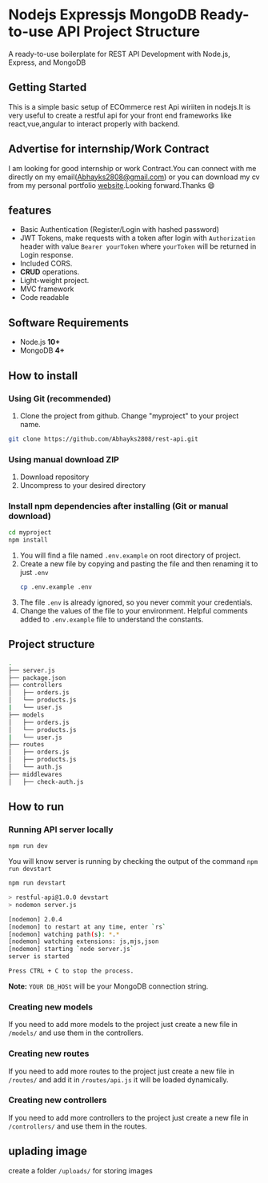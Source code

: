 # Nodejs Expressjs MongoDB Ready-to-use API Project Structure

A ready-to-use boilerplate for REST API Development with Node.js, Express, and MongoDB

## Getting Started
This is a simple basic setup of ECOmmerce rest Api wiriiten in nodejs.It is very useful to create
a restful api for your front end frameworks like react,vue,angular to interact properly with backend.

## Advertise for internship/Work Contract
I am looking for good internship or work Contract.You can connect with me directly on my email(Abhayks2808@gmail.com) or you can download my cv  from my personal portfolio [website](https://restorative-lids.000webhostapp.com/).Looking forward.Thanks :smile:

## features
-   Basic Authentication (Register/Login with hashed password)
-   JWT Tokens, make requests with a token after login with `Authorization` header with value `Bearer yourToken` where `yourToken` will be returned in Login response.
-   Included CORS.
-   **CRUD** operations.
-   Light-weight project.
-   MVC framework
-   Code readable

## Software Requirements

-   Node.js **10+**
-   MongoDB **4+** 

## How to install

### Using Git (recommended)

1.  Clone the project from github. Change "myproject" to your project name.

```bash
git clone https://github.com/Abhayks2808/rest-api.git
```

### Using manual download ZIP

1.  Download repository
2.  Uncompress to your desired directory
### Install npm dependencies after installing (Git or manual download)

```bash
cd myproject
npm install
```
1.  You will find a file named `.env.example` on root directory of project.
2.  Create a new file by copying and pasting the file and then renaming it to just `.env`
    ```bash
    cp .env.example .env
    ```
3.  The file `.env` is already ignored, so you never commit your credentials.
4.  Change the values of the file to your environment. Helpful comments added to `.env.example` file to understand the constants.
## Project  structure
```sh
.
├── server.js
├── package.json
├── controllers
│   ├── orders.js
│   └── products.js
|   └── user.js
├── models
│   ├── orders.js
│   └── products.js
|   └── user.js
├── routes
│   ├── orders.js
│   ├── products.js
│   └── auth.js
├── middlewares
│   ├── check-auth.js

```

## How to run

### Running  API server locally

```bash
npm run dev
```

You will know server is running by checking the output of the command `npm run devstart`
```bash
npm run devstart

> restful-api@1.0.0 devstart 
> nodemon server.js

[nodemon] 2.0.4
[nodemon] to restart at any time, enter `rs`
[nodemon] watching path(s): *.*
[nodemon] watching extensions: js,mjs,json
[nodemon] starting `node server.js`
server is started

Press CTRL + C to stop the process.
```
**Note:**  `YOUR DB_HOSt` will be your MongoDB connection string.

### Creating new models

If you need to add more models to the project just create a new file in `/models/` and use them in the controllers.

### Creating new routes

If you need to add more routes to the project just create a new file in `/routes/` and add it in `/routes/api.js` it will be loaded dynamically.

### Creating new controllers

If you need to add more controllers to the project just create a new file in `/controllers/` and use them in the routes.
## uplading image

create a folder `/uploads/` for storing images
